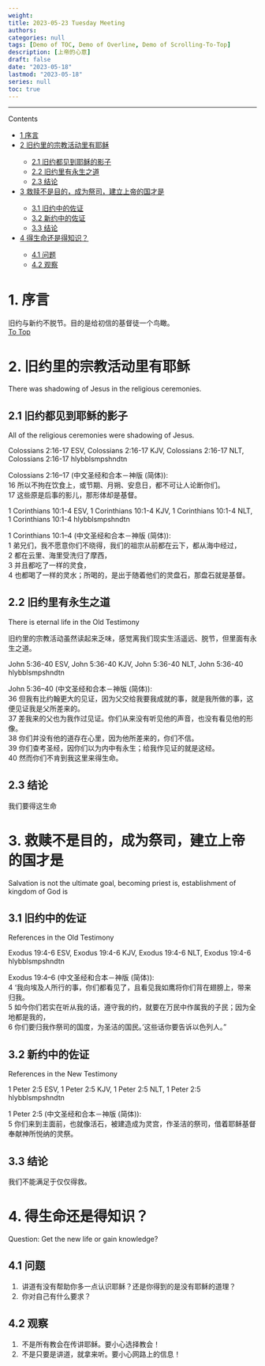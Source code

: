 ```yaml
---
weight: 
title: 2023-05-23 Tuesday Meeting
authors:
categories: null
tags: [Demo of TOC, Demo of Overline, Demo of Scrolling-To-Top]
description: [上帝的心意]
draft: false
date: "2023-05-18"
lastmod: "2023-05-18"
series: null
toc: true
---
```





<!--more-->
---

<div id="toc_container">
<p class="toc_title">Contents</p>
<ul class="toc_list">
  <li><a href="#First_Point_Header">1 序言</a></li>
<li><a href="#Second_Point_Header">2 旧约里的宗教活动里有耶稣</a></li>
  <ul>
    <li><a href="#Second_Sub_Point_1">2.1 旧约都见到耶稣的影子</a></li>
    <li><a href="#Second_Sub_Point_2">2.2 旧约里有永生之道</a></li>
    <li><a href="#Second_Sub_Point_3">2.3 结论</a></li>
  </ul>
<li><a href="#Third_Point_Header">3 救赎不是目的，成为祭司，建立上帝的国才是</a></li>
  <ul>
    <li><a href="#Third_Sub_Point_1">3.1 旧约中的佐证</a></li>
    <li><a href="#Third_Sub_Point_2">3.2 新约中的佐证</a></li>
    <li><a href="#Third_Sub_Point_3">3.3 结论</a></li>
  </ul>
<li><a href="#Fourth_Point_Header">4 得生命还是得知识？</a></li>
  <ul>
    <li><a href="#Fourth_Sub_Point_1">4.1 问题</a></li>
    <li><a href="#Fourth_Sub_Point_2">4.2 观察</a></li>
  </ul>
</ul>
</div>


<h1 id="First_Point_Header", class = "overline">1. 序言</h1>
旧约与新约不脱节。目的是给初信的基督徒一个鸟瞰。
<br>



<div class="scroll-container">
    <a href="#top">To Top</a>
</div>



<h1 id="Second_Point_Header",  class = "overline">2. 旧约里的宗教活动里有耶稣</h1>
There was shadowing of Jesus in the religious ceremonies.

<h2 id="Second_Sub_Point_1">2.1 旧约都见到耶稣的影子</h2>  
All of the religious ceremonies were shadowing of Jesus.

Colossians 2:16-17 ESV, Colossians 2:16-17 KJV, Colossians 2:16-17 NLT, Colossians 2:16-17 hlybblsmpshndtn

Colossians 2:16–17 (中文圣经和合本－神版 (简体)): 
<br>16 所以不拘在饮食上，或节期、月朔、安息日，都不可让人论断你们。 
<br>17 这些原是后事的影儿，那形体却是基督。

1 Corinthians 10:1-4 ESV, 1 Corinthians 10:1-4 KJV, 1 Corinthians 10:1-4 NLT, 1 Corinthians 10:1-4 hlybblsmpshndtn

1 Corinthians 10:1–4 (中文圣经和合本－神版 (简体)): 
<br>1 弟兄们，我不愿意你们不晓得，我们的祖宗从前都在云下，都从海中经过， 
<br>2 都在云里、海里受洗归了摩西， 
<br>3 并且都吃了一样的灵食， 
<br>4 也都喝了一样的灵水；所喝的，是出于随着他们的灵盘石，那盘石就是基督。

<h2 id="Second_Sub_Point_2">2.2 旧约里有永生之道</h2> 
There is eternal life in the Old Testimony

旧约里的宗教活动虽然读起来乏味，感觉离我们现实生活遥远、脱节，但里面有永生之道。  

John 5:36-40 ESV, John 5:36-40 KJV, John 5:36-40 NLT, John 5:36-40 hlybblsmpshndtn

John 5:36–40 (中文圣经和合本－神版 (简体)): 
<br>36 但我有比约翰更大的见证，因为父交给我要我成就的事，就是我所做的事，这便见证我是父所差来的。 
<br>37 差我来的父也为我作过见证。你们从来没有听见他的声音，也没有看见他的形像。 
<br>38 你们并没有他的道存在心里，因为他所差来的，你们不信。 
<br>39 你们查考圣经，因你们以为内中有永生；给我作见证的就是这经。 
<br>40 然而你们不肯到我这里来得生命。

<h2 id="Second_Sub_Point_3">2.3 结论</h2>
我们要得这生命
<br>




<h1 id="Third_Point_Header",  class = "overline, overline2">3. 救赎不是目的，成为祭司，建立上帝的国才是</h1>
Salvation is not the ultimate goal, becoming priest is, establishment of kingdom of God is

<h2 id="Third_Sub_Point_1">3.1 旧约中的佐证</h2>
References in the Old Testimony

Exodus 19:4-6 ESV, Exodus 19:4-6 KJV, Exodus 19:4-6 NLT, Exodus 19:4-6 hlybblsmpshndtn

Exodus 19:4–6 (中文圣经和合本－神版 (简体)): 
<br>4 ‘我向埃及人所行的事，你们都看见了，且看见我如鹰将你们背在翅膀上，带来归我。 
<br>5 如今你们若实在听从我的话，遵守我的约，就要在万民中作属我的子民；因为全地都是我的， 
<br>6 你们要归我作祭司的国度，为圣洁的国民。’这些话你要告诉以色列人。”

<h2 id="Third_Sub_Point_2">3.2 新约中的佐证</h2>
References in the New Testimony  

1 Peter 2:5 ESV, 1 Peter 2:5 KJV, 1 Peter 2:5 NLT, 1 Peter 2:5 hlybblsmpshndtn

1 Peter 2:5 (中文圣经和合本－神版 (简体)): 
<br>5 你们来到主面前，也就像活石，被建造成为灵宫，作圣洁的祭司，借着耶稣基督奉献神所悦纳的灵祭。

<h2 id="Third_Sub_Point_3">3.3 结论</h2>
我们不能满足于仅仅得救。
<br>




<h1 id="Fourth_Point_Header",  class = "overline">4. 得生命还是得知识？</h1>
Question: Get the new life or gain knowledge?

<h2 id="Fourth_Sub_Point_1">4.1 问题</h2> 
<ol>
<li>&nbsp;讲道有没有帮助你多一点认识耶稣？还是你得到的是没有耶稣的道理？</li>
<li>&nbsp;你对自己有什么要求？</li>
</ol>

<h2 id="Fourth_Sub_Point_2">4.2 观察</h2> 
<ol>
<li>&nbsp;不是所有教会在传讲耶稣。要小心选择教会！</li>
<li>&nbsp;不是只要是讲道，就拿来听。要小心网路上的信息！</li>
</ol>
